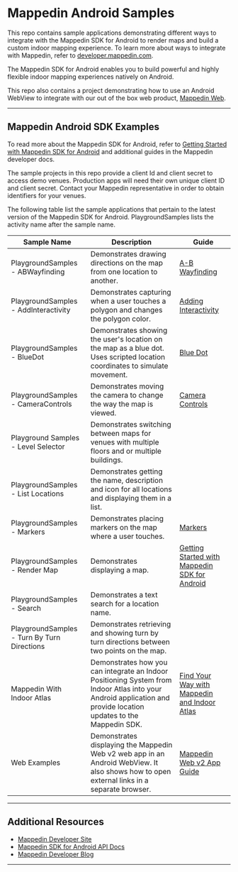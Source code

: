 # Mappedin Android Samples

This repo contains sample applications demonstrating different ways to integrate with the Mappedin SDK for Android to render maps and build a custom indoor mapping experience. To learn more about ways to integrate with Mappedin, refer to [developer.mappedin.com](https://developer.mappedin.com/).

The Mappedin SDK for Android enables you to build powerful and highly flexible indoor mapping experiences natively on Android.

This repo also contains a project demonstrating how to use an Android WebView to integrate with our out of the box web product, [Mappedin Web](https://www.mappedin.com/wayfinding/web-app/). 

------

## Mappedin Android SDK Examples

To read more about the Mappedin SDK for Android, refer to [Getting Started with Mappedin SDK for Android](https://developer.mappedin.com/android-sdk/latest/getting-started) and additional guides in the Mappedin developer docs.

The sample projects in this repo provide a client Id and client secret to access demo venues. Production apps will need their own unique client ID and client secret. Contact your Mappedin representative in order to obtain identifiers for your venues.

The following table list the sample applications that pertain to the latest version of the Mappedin SDK for Android. PlaygroundSamples lists the activity name after the sample name.

| **Sample Name** | **Description** | **Guide** |
| --------------- | --------------- | --------- |
| PlaygroundSamples - ABWayfinding | Demonstrates drawing directions on the map from one location to another. | [A-B Wayfinding](https://developer.mappedin.com/android-sdk/v5/wayfinding) |
| PlaygroundSamples - AddInteractivity | Demonstrates capturing when a user touches a polygon and changes the polygon color. | [Adding Interactivity](https://developer.mappedin.com/android-sdk/v5/add-interactivity) |
| PlaygroundSamples - BlueDot | Demonstrates showing the user's location on the map as a blue dot. Uses scripted location coordinates to simulate movement. | [Blue Dot](https://developer.mappedin.com/android-sdk/v5/blue-dot) |
| PlaygroundSamples - CameraControls | Demonstrates moving the camera to change the way the map is viewed. | [Camera Controls](https://developer.mappedin.com/android-sdk/v5/camera-controls) |
| Playground Samples - Level Selector | Demonstrates switching between maps for venues with multiple floors and or multiple buildings. |           |
| PlaygroundSamples - List Locations | Demonstrates getting the name, description and icon for all locations and displaying them in a list. |           |
| PlaygroundSamples - Markers | Demonstrates placing markers on the map where a user touches. | [Markers](https://developer.mappedin.com/android-sdk/v5/markers) |
| PlaygroundSamples - Render Map | Demonstrates displaying a map. | [Getting Started with Mappedin SDK for Android](https://developer.mappedin.com/android-sdk/v5/getting-started) |
| PlaygroundSamples - Search | Demonstrates a text search for a location name. |           |
| PlaygroundSamples - Turn By Turn Directions | Demonstrates retrieving and showing turn by turn directions between two points on the map. |           |
| Mappedin With Indoor Atlas | Demonstrates how you can integrate an Indoor Positioning System from Indoor Atlas into your Android application and provide location updates to the Mappedin SDK. | [Find Your Way with Mappedin and Indoor Atlas](https://www.mappedin.com/blog/developers/use-cases/find-your-way-with-mappedin-and-indoor-atlas/) |
| Web Examples | Demonstrates displaying the Mappedin Web v2 web app in an Android WebView. It also shows how to open external links in a separate browser. | [Mappedin Web v2 App Guide](https://developer.mappedin.com/pre-built-applications/responsive-web-app-guide) |

------

## Additional Resources

- [Mappedin Developer Site](https://developer.mappedin.com/)
- [Mappedin SDK for Android API Docs](https://developer.mappedin.com/android-sdk-api/latest/)
- [Mappedin Developer Blog](https://www.mappedin.com/blog/developers/)
------